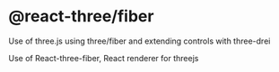 # @react-three/fiber
Use of three.js using three/fiber and extending controls with three-drei


Use of React-three-fiber, React renderer for threejs
